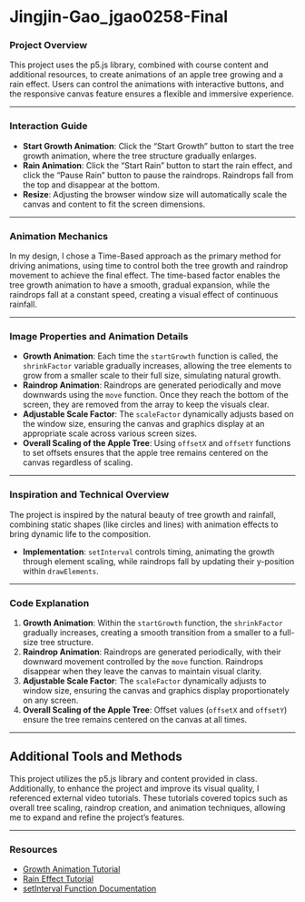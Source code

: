 # Jingjin-Gao_jgao0258-Final



### Project Overview

This project uses the p5.js library, combined with course content and additional resources, to create animations of an apple tree growing and a rain effect. Users can control the animations with interactive buttons, and the responsive canvas feature ensures a flexible and immersive experience.

--- 

### Interaction Guide

- **Start Growth Animation**: Click the “Start Growth” button to start the tree growth animation, where the tree structure gradually enlarges.
- **Rain Animation**: Click the “Start Rain” button to start the rain effect, and click the “Pause Rain” button to pause the raindrops. Raindrops fall from the top and disappear at the bottom.
- **Resize**: Adjusting the browser window size will automatically scale the canvas and content to fit the screen dimensions.

---

### Animation Mechanics

In my design, I chose a Time-Based approach as the primary method for driving animations, using time to control both the tree growth and raindrop movement to achieve the final effect. The time-based factor enables the tree growth animation to have a smooth, gradual expansion, while the raindrops fall at a constant speed, creating a visual effect of continuous rainfall.

---

### Image Properties and Animation Details

- **Growth Animation**: Each time the `startGrowth` function is called, the `shrinkFactor` variable gradually increases, allowing the tree elements to grow from a smaller scale to their full size, simulating natural growth.
- **Raindrop Animation**: Raindrops are generated periodically and move downwards using the `move` function. Once they reach the bottom of the screen, they are removed from the array to keep the visuals clear.
- **Adjustable Scale Factor**: The `scaleFactor` dynamically adjusts based on the window size, ensuring the canvas and graphics display at an appropriate scale across various screen sizes.
- **Overall Scaling of the Apple Tree**: Using `offsetX` and `offsetY` functions to set offsets ensures that the apple tree remains centered on the canvas regardless of scaling.

---

### Inspiration and Technical Overview

The project is inspired by the natural beauty of tree growth and rainfall, combining static shapes (like circles and lines) with animation effects to bring dynamic life to the composition.  
- **Implementation**: `setInterval` controls timing, animating the growth through element scaling, while raindrops fall by updating their y-position within `drawElements`.

---

### Code Explanation

1. **Growth Animation**: Within the `startGrowth` function, the `shrinkFactor` gradually increases, creating a smooth transition from a smaller to a full-size tree structure.
2. **Raindrop Animation**: Raindrops are generated periodically, with their downward movement controlled by the `move` function. Raindrops disappear when they leave the canvas to maintain visual clarity.
3. **Adjustable Scale Factor**: The `scaleFactor` dynamically adjusts to window size, ensuring the canvas and graphics display proportionately on any screen.
4. **Overall Scaling of the Apple Tree**: Offset values (`offsetX` and `offsetY`) ensure the tree remains centered on the canvas at all times.

---

## Additional Tools and Methods

This project utilizes the p5.js library and content provided in class. Additionally, to enhance the project and improve its visual quality, I referenced external video tutorials. These tutorials covered topics such as overall tree scaling, raindrop creation, and animation techniques, allowing me to expand and refine the project’s features.

--- 

### Resources

- [Growth Animation Tutorial](https://youtu.be/lMJmtlp6Yus)
- [Rain Effect Tutorial](https://www.youtube.com/watch?v=KkyIDI6rQJI)
- [setInterval Function Documentation](https://developer.mozilla.org/en-US/docs/Web/API/WindowOrWorkerGlobalScope/setInterval)



